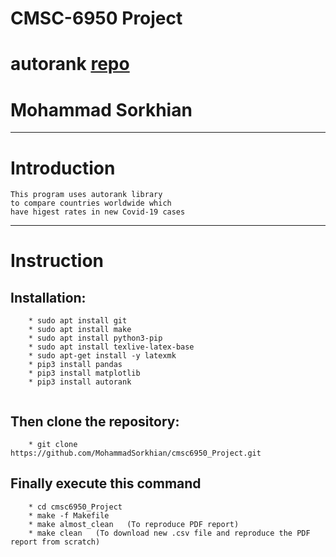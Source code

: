 # CMSC-6950 Project
# autorank [repo](https://github.com/sherbold/autorank)
# Mohammad Sorkhian
---
# Introduction
```
This program uses autorank library
to compare countries worldwide which 
have higest rates in new Covid-19 cases
```
--- 
# Instruction

## Installation:
```
    * sudo apt install git
    * sudo apt install make
    * sudo apt install python3-pip
    * sudo apt install texlive-latex-base
    * sudo apt-get install -y latexmk 
    * pip3 install pandas
    * pip3 install matplotlib
    * pip3 install autorank
    
```

## Then clone the repository:
```
    * git clone https://github.com/MohammadSorkhian/cmsc6950_Project.git
```

## Finally execute this command
```
    * cd cmsc6950_Project
    * make -f Makefile
    * make almost_clean   (To reproduce PDF report)
    * make clean   (To download new .csv file and reproduce the PDF report from scratch)
```